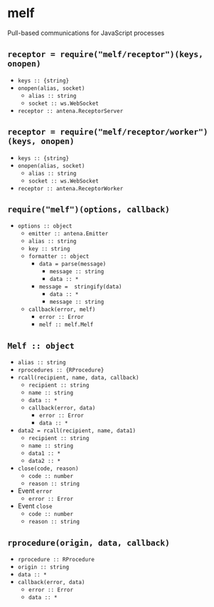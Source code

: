 # melf
Pull-based communications for JavaScript processes

## `receptor = require("melf/receptor")(keys, onopen)`

* `keys :: {string}`
* `onopen(alias, socket)`
  * `alias :: string`
  * `socket :: ws.WebSocket`
* `receptor :: antena.ReceptorServer`

## `receptor = require("melf/receptor/worker")(keys, onopen)`

* `keys :: {string}`
* `onopen(alias, socket)`
  * `alias :: string`
  * `socket :: ws.WebSocket`
* `receptor :: antena.ReceptorWorker`

## `require("melf")(options, callback)`

* `options :: object`
  * `emitter :: antena.Emitter`
  * `alias :: string`
  * `key :: string`
  * `formatter :: object`
    * `data = parse(message)`
      * `message :: string`
      * `data :: *`
    * `message =  stringify(data)`
      * `data :: *`
      * `message :: string`
  * `callback(error, melf)`
    * `error :: Error`
    * `melf :: melf.Melf`

## `Melf :: object`

* `alias :: string`
* `rprocedures :: {RProcedure}`
* `rcall(recipient, name, data, callback)`
  * `recipient :: string`
  * `name :: string`
  * `data :: *`
  * `callback(error, data)`
    * `error :: Error`
    * `data :: *`
* `data2 = rcall(recipient, name, data1)`
  * `recipient :: string`
  * `name :: string`
  * `data1 :: *`
  * `data2 :: *`
* `close(code, reason)`
  * `code :: number`
  * `reason :: string`
* Event `error`
  * `error :: Error`
* Event `close`
  * `code :: number`
  * `reason :: string`

## `rprocedure(origin, data, callback)`

* `rprocedure :: RProcedure`
* `origin :: string`
* `data :: *`
* `callback(error, data)`
  * `error :: Error`
  * `data :: *`
